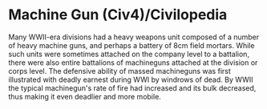 # Machine Gun (Civ4)/Civilopedia

Many WWII-era divisions had a heavy weapons unit composed of a number of heavy machine guns, and perhaps a battery of 8cm field mortars. While such units were sometimes attached on the company level to a battalion, there were also entire battalions of machineguns attached at the division or corps level. The defensive ability of massed machineguns was first illustrated with deadly earnest during WWI by windrows of dead. By WWII the typical machinegun's rate of fire had increased and its bulk decreased, thus making it even deadlier and more mobile.